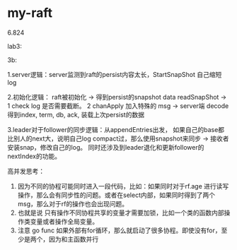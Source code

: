 # my-raft
6.824






lab3:


3b:

1.server逻辑：server监测到raft的persist内容太长，StartSnapShot 自己缩短log

2.初始化逻辑： raft被初始化 -> 得到persist的snapshot data  readSnapShot ->  1 check log 是否需要截断。 2
chanApply 加入特殊的 msg  ->   server端 decode得到index, term, db, ack, 装载上次persist的数据

3.leader对于follower的同步逻辑：从appendEntries出发， 如果自己的base都比别人的next大，说明自己log compact过，那么使用snapshot来同步 -> 接收者安装snap，修改自己的log。 同时还涉及到leader退化和更新follower的nextIndex的功能。


高并发思考：

1. 因为不同的协程可能同时进入一段代码，比如：如果同时对于rf.age 进行读写操作，那么会有同步性的问题。或者在select内部，如果同时得到了两个msg，那么对于rf的操作也会出现问题。
2. 也就是说 只有操作不同协程共享的变量才需要加锁，比如一个类的函数内部操作类变量或者操作全局变量。
3. 注意 go func 如果外部有for循环，那么就启动了很多协程。即使没有for，至少是两个，因为和主函数并行